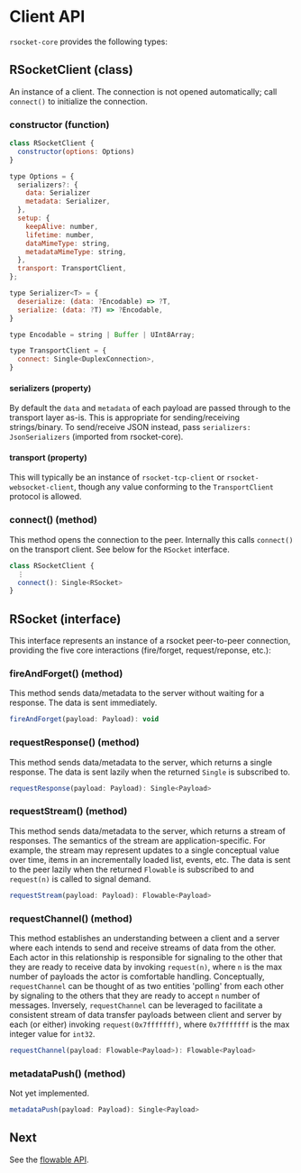 # Client API

`rsocket-core` provides the following types:

## RSocketClient (class)

An instance of a client. The connection is not opened automatically; call
`connect()` to initialize the connection.


### constructor (function)

```javascript
class RSocketClient {
  constructor(options: Options)
}

type Options = {
  serializers?: {
    data: Serializer
    metadata: Serializer,
  },
  setup: {
    keepAlive: number,
    lifetime: number,
    dataMimeType: string,
    metadataMimeType: string,
  },
  transport: TransportClient,
};

type Serializer<T> = {
  deserialize: (data: ?Encodable) => ?T,
  serialize: (data: ?T) => ?Encodable,
}

type Encodable = string | Buffer | UInt8Array;

type TransportClient = {
  connect: Single<DuplexConnection>,
}
```

#### serializers (property)

By default the `data` and `metadata` of each payload are passed through to the
transport layer as-is. This is appropriate for sending/receiving strings/binary.
To send/receive JSON instead, pass `serializers: JsonSerializers` (imported from
rsocket-core).

#### transport (property)

This will typically be an instance of `rsocket-tcp-client` or
`rsocket-websocket-client`, though any value conforming to the `TransportClient`
protocol is allowed.

### connect() (method)

This method opens the connection to the peer. Internally this calls `connect()` on the
transport client. See below for the `RSocket` interface.

```javascript
class RSocketClient {
  ⋮
  connect(): Single<RSocket>
}
```

## RSocket (interface)

This interface represents an instance of a rsocket peer-to-peer connection, providing the five
core interactions (fire/forget, request/reponse, etc.):

### fireAndForget() (method)

This method sends data/metadata to the server without waiting for a response. The data is
sent immediately.

```javascript
fireAndForget(payload: Payload): void
```

### requestResponse() (method)

This method sends data/metadata to the server, which returns a single response. The data is
sent lazily when the returned `Single` is subscribed to.

```javascript
requestResponse(payload: Payload): Single<Payload>
```

### requestStream() (method)

This method sends data/metadata to the server, which returns a stream of responses. The semantics
of the stream are application-specific. For example, the stream may represent
updates to a single conceptual value over time, items in an incrementally loaded
list, events, etc. The data is sent to the peer lazily when the returned
`Flowable` is subscribed to and `request(n)` is called to signal demand.

```javascript
requestStream(payload: Payload): Flowable<Payload>
```

### requestChannel() (method)

This method establishes an understanding between a client and a server where each intends to send and receive streams of data from the other. Each actor in this relationship is responsible for signaling to the other that they are ready to receive data by invoking `request(n)`, where `n` is the max number of payloads the actor is comfortable handling. Conceptually, `requestChannel` can be thought of as two entities 'polling' from each other by signaling to the others that they are ready to accept `n` number of messages. Inversely, `requestChannel` can be leveraged to facilitate a consistent stream of data transfer payloads between client and server by each (or either) invoking `request(0x7fffffff)`, where `0x7fffffff` is the max integer value for `int32`.

```javascript
requestChannel(payload: Flowable<Payload>): Flowable<Payload>
```

### metadataPush() (method)

Not yet implemented.

```javascript
metadataPush(payload: Payload): Single<Payload>
```

## Next

See the [flowable API](./03-flowable-api.md).
